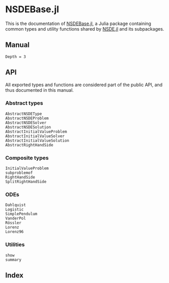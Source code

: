 # NSDEBase.jl

This is the documentation of [NSDEBase.jl](https://github.com/giancarloantonucci/NSDEBase.jl), a Julia package containing common types and utility functions shared by [NSDE.jl](https://github.com/giancarloantonucci/NSDE.jl) and its subpackages.

## Manual

```@contents
Depth = 3
```

## API

All exported types and functions are considered part of the public API, and thus documented in this manual.

### Abstract types

```@docs
AbstractNSDEType
AbstractNSDEProblem
AbstractNSDESolver
AbstractNSDESolution
AbstractInitialValueProblem
AbstractInitialValueSolver
AbstractInitialValueSolution
AbstractRightHandSide
```

### Composite types

```@docs
InitialValueProblem
subproblemof
RightHandSide
SplitRightHandSide
```

### ODEs

```@docs
Dahlquist
Logistic
SimplePendulum
VanderPol
Rössler
Lorenz
Lorenz96
```

### Utilities

```@docs
show
summary
```

## Index

```@index
```
